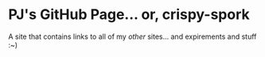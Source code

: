 # PJ's GitHub Page... or, crispy-spork
A site that contains links to all of my *other* sites... and expirements and stuff :~)
